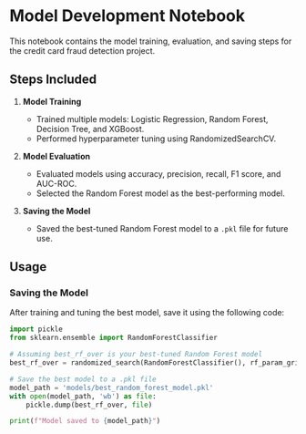 # Model Development Notebook

This notebook contains the model training, evaluation, and saving steps for the credit card fraud detection project.

## Steps Included 

1. **Model Training**
    - Trained multiple models: Logistic Regression, Random Forest, Decision Tree, and XGBoost.
    - Performed hyperparameter tuning using RandomizedSearchCV.

2. **Model Evaluation**
    - Evaluated models using accuracy, precision, recall, F1 score, and AUC-ROC.
    - Selected the Random Forest model as the best-performing model.

3. **Saving the Model**
    - Saved the best-tuned Random Forest model to a `.pkl` file for future use.

## Usage

### Saving the Model

After training and tuning the best model, save it using the following code:

```python
import pickle
from sklearn.ensemble import RandomForestClassifier

# Assuming best_rf_over is your best-tuned Random Forest model
best_rf_over = randomized_search(RandomForestClassifier(), rf_param_grid, X_train_over, y_train_over)

# Save the best model to a .pkl file
model_path = 'models/best_random_forest_model.pkl'
with open(model_path, 'wb') as file:
    pickle.dump(best_rf_over, file)

print(f"Model saved to {model_path}")
